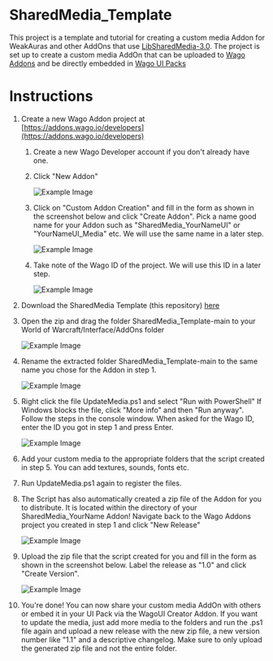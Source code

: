 # SharedMedia_Template

This project is a template and tutorial for creating a custom media Addon for WeakAuras and other AddOns that use [LibSharedMedia-3.0](https://www.curseforge.com/wow/addons/libsharedmedia-3-0). The project is set up to create a custom media AddOn that can be uploaded to [Wago Addons](https://addons.wago.io/) and be directly embedded in [Wago UI Packs](https://uipacks.wago.io/)

# Instructions

1. Create a new Wago Addon project at [https://addons.wago.io/developers](https://addons.wago.io/developers)

   1. Create a new Wago Developer account if you don't already have one.
   2. Click "New Addon"

      ![Example Image](https://i.imgur.com/x4hg4vb.png)

   3. Click on "Custom Addon Creation" and fill in the form as shown in the screenshot below and click "Create Addon". Pick a name good name for your Addon such as "SharedMedia_YourNameUI" or "YourNameUI_Media" etc. We will use the same name in a later step.

      ![Example Image](https://i.imgur.com/HNy20WY.png)

   4. Take note of the Wago ID of the project. We will use this ID in a later step.

      ![Example Image](https://i.imgur.com/KxpSRbU.png)

2. Download the SharedMedia Template (this repository) [here](https://github.com/Nnoggie/SharedMedia_Template/archive/refs/heads/main.zip)
3. Open the zip and drag the folder SharedMedia_Template-main to your World of Warcraft/Interface/AddOns folder

   ![Example Image](https://i.imgur.com/0CkLTQr.png)

4. Rename the extracted folder SharedMedia_Template-main to the same name you chose for the Addon in step 1.

   ![Example Image](https://i.imgur.com/8NyTdWD.png)

5. Right click the file UpdateMedia.ps1 and select "Run with PowerShell" If Windows blocks the file, click "More info" and then "Run anyway". Follow the steps in the console window. When asked for the Wago ID, enter the ID you got in step 1 and press Enter.

   ![Example Image](https://i.imgur.com/acGWEpe.png)

6. Add your custom media to the appropriate folders that the script created in step 5. You can add textures, sounds, fonts etc.
7. Run UpdateMedia.ps1 again to register the files.
8. The Script has also automatically created a zip file of the Addon for you to distribute. It is located within the directory of your SharedMedia_YourName Addon! Navigate back to the Wago Addons project you created in step 1 and click "New Release"

   ![Example Image](https://i.imgur.com/dnWqihM.png)

9. Upload the zip file that the script created for you and fill in the form as shown in the screenshot below. Label the release as "1.0" and click "Create Version".

   ![Example Image](https://i.imgur.com/PqnLOF2.png)

10. You're done! You can now share your custom media AddOn with others or embed it in your UI Pack via the WagoUI Creator Addon. If you want to update the media, just add more media to the folders and run the .ps1 file again and upload a new release with the new zip file, a new version number like "1.1" and a descriptive changelog. Make sure to only upload the generated zip file and not the entire folder.

